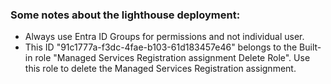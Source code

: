 ### Some notes about the lighthouse deployment:

- Always use Entra ID Groups for permissions and not individual user.
- This ID "91c1777a-f3dc-4fae-b103-61d183457e46" belongs to the Built-in role "Managed Services Registration assignment Delete Role". Use this role to delete the Managed Services Registration assignment.
